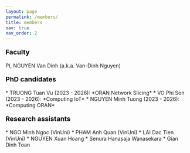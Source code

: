 ```yaml
---
layout: page
permalink: /members/
title: members
nav: true
nav_order: 2
---
```



<p style="text-align: left; color: black; font-size:18px;font-weight:bold">Faculty</p> 
PI, NGUYEN Van Dinh (a.k.a. Van-Dinh Nguyen)


<p style="text-align: left; color: black; font-size:18px;font-weight:bold">PhD candidates</p> 
 * TRUONG Tuan Vu (2023 - 2026): *ORAN Network Slicing*
 * VO Phi Son (2023 - 2026): *Computing IoT*
 * NGUYEN Minh Tuong (2023 - 2026): *Computing ORAN*


<p style="text-align: left; color: black; font-size:18px;font-weight:bold">Research assistants</p> 
* NGO Minh Ngoc (VinUni)
* PHAM Anh Quan (VinUni)
* LAI Dac Tien (VinUni)
* NGUYEN Xuan Hoang
* Senura Hanasaja Wanasekara
* Gian Dinh Toan

<!--
<img src="http://....jpg" width="200" height="200" />
![ICC_party2023](/assets/img/ICC_party9Sep23.jpg)
--> 
